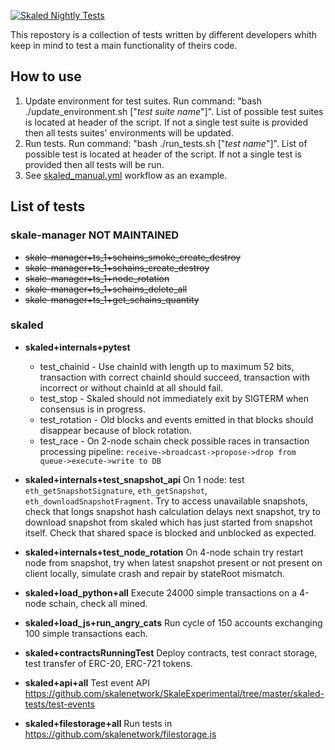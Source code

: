[![Skaled Nightly Tests](https://github.com/skalenetwork/skale-ci-integration_tests/workflows/Skaled%20Nightly%20Tests/badge.svg)](https://github.com/skalenetwork/skale-ci-integration_tests/actions?query=workflow%3A%22Skaled+Nightly+Tests%22)

This repostory is a collection of tests written by different developers whith keep in mind to test a main functionality of theirs code.

## How to use
1. Update environment for test suites. Run command: "bash ./update_environment.sh ["*test suite name*"]". List of possible test suites is located at header of the script. If not a single test suite is provided then all tests suites' environments will be updated.
2. Run tests. Run command: "bash ./run_tests.sh ["*test name*"]". List of possible test is located at header of the script. If not a single test is provided then all tests will be run.
3. See [skaled_manual.yml](https://github.com/skalenetwork/skale-ci-integration_tests/blob/master/.github/workflows/skaled_manual.yml#L92) workflow as an example.


## List of tests
### skale-manager **NOT MAINTAINED**
 - ~~skale-manager+ts_1+schains_smoke_create_destroy~~
 - ~~skale-manager+ts_1+schains_create_destroy~~
 - ~~skale-manager+ts_1+node_rotation~~
 - ~~skale-manager+ts_1+schains_delete_all~~
 - ~~skale-manager+ts_1+get_schains_quantity~~

### skaled
 - **skaled+internals+pytest**
   - test_chainid - Use chainId with length up to maximum 52 bits, transaction with correct chainId should succeed, transaction with incorrect or without chainId at all should fail.
   - test_stop - Skaled should not immediately exit by SIGTERM when consensus is in progress.
   - test_rotation - Old blocks and events emitted in that blocks should disappear because of block rotation.
   - test_race - On 2-node schain check possible races in transaction processing pipeline: `receive->broadcast->propose->drop from queue->execute->write to DB`
 - **skaled+internals+test_snapshot_api** On 1 node: test `eth_getSnapshotSignature`, `eth_getSnapshot`, `eth_downloadSnapshotFragment`. Try to access unavailable snapshots, check that longs snapshot hash calculation delays next snapshot, try to download snapshot from skaled which has just started from snapshot itself. Check that shared space is blocked and unblocked as expected.
 - **skaled+internals+test_node_rotation** On 4-node schain try restart node from snapshot, try when latest snapshot present or not present on client locally, simulate crash and repair by stateRoot mismatch.
 
 - **skaled+load_python+all** Execute 24000 simple transactions on a 4-node schain, check all mined.
 - **skaled+load_js+run_angry_cats** Run cycle of 150 accounts exchanging 100 simple transactions each.
 
 - **skaled+contractsRunningTest** Deploy contracts, test conract storage, test transfer of ERC-20, ERC-721 tokens.
 - **skaled+api+all** Test event API https://github.com/skalenetwork/SkaleExperimental/tree/master/skaled-tests/test-events
 
 - **skaled+filestorage+all** Run tests in https://github.com/skalenetwork/filestorage.js
